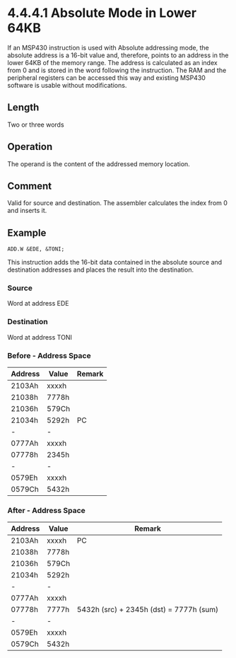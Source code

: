 # 4.4.4.1 Absolute Mode in Lower 64KB

If an MSP430 instruction is used with Absolute addressing mode, the absolute address is a 16-bit value and, therefore,
points to an address in the lower 64KB of the memory range. The address is calculated as an index from 0 and is
stored in the word following the instruction. The RAM and the peripheral registers can be accessed this way and
existing MSP430 software is usable without modifications.

## Length

Two or three words

## Operation

The operand is the content of the addressed memory location.

## Comment

Valid for source and destination. The assembler calculates the index from 0 and inserts it.

## Example

`ADD.W &EDE, &TONI;`

This instruction adds the 16-bit data contained in the absolute source and destination addresses and places the
result into the destination.

### Source

Word at address EDE

### Destination

Word at address TONI

### Before - Address Space

| Address | Value | Remark                   |
| ------- | ----- | ------------------------ |
| 2103Ah  | xxxxh |                          |
| 21038h  | 7778h |                          |
| 21036h  | 579Ch |                          |
| 21034h  | 5292h | PC                       |
| -       | -     |                          |
| 0777Ah  | xxxxh |                          |
| 07778h  | 2345h |                          |
| -       | -     |                          |
| 0579Eh  | xxxxh |                          |
| 0579Ch  | 5432h |                          |

### After - Address Space

| Address | Value | Remark                                  |
| ------- | ----- | --------------------------------------- |
| 2103Ah  | xxxxh | PC                                      |
| 21038h  | 7778h |                                         |
| 21036h  | 579Ch |                                         |
| 21034h  | 5292h |                                         |
| -       | -     |                                         |
| 0777Ah  | xxxxh |                                         |
| 07778h  | 7777h | 5432h (src) + 2345h (dst) = 7777h (sum) |
| -       | -     |                                         |
| 0579Eh  | xxxxh |                                         |
| 0579Ch  | 5432h |                                         |
